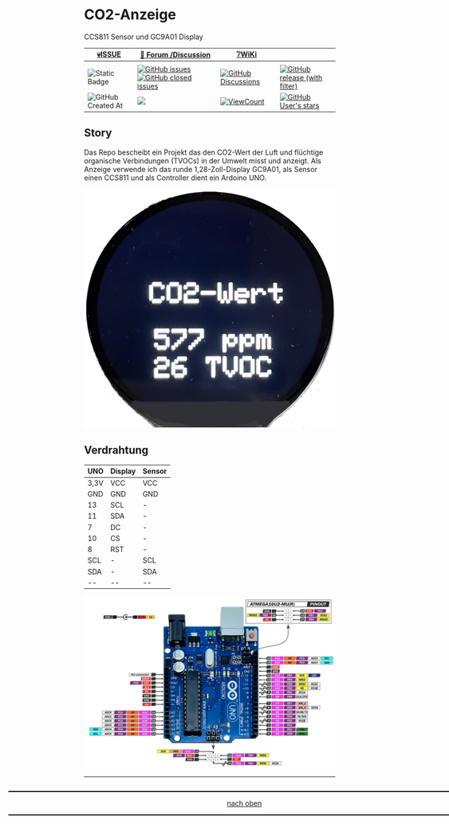# CO2-Anzeige
CCS811 Sensor und GC9A01 Display

<a name="oben"></a>

<div align="center">

|[:skull:ISSUE](https://github.com/frankyhub/CO2-Anzeige/issues?q=is%3Aissue)|[:speech_balloon: Forum /Discussion](https://github.com/frankyhub/CO2-Anzeige/discussions)|[:grey_question:WiKi](https://github.com/frankyhub/CO2-Anzeige/wiki)||
|--|--|--|--|
| | | | |
|![Static Badge](https://img.shields.io/badge/RepoNr.:-%20112-blue)|<a href="https://github.com/frankyhub/CO2-Anzeige/issues">![GitHub issues](https://img.shields.io/github/issues/frankyhub/CO2-Anzeige)![GitHub closed issues](https://img.shields.io/github/issues-closed/frankyhub/CO2-Anzeige)|<a href="https://github.com/frankyhub/CO2-Anzeige/discussions">![GitHub Discussions](https://img.shields.io/github/discussions/frankyhub/CO2-Anzeige)|<a href="https://github.com/frankyhub/CO2-Anzeige/releases">![GitHub release (with filter)](https://img.shields.io/github/v/release/frankyhub/CO2-Anzeige)|
|![GitHub Created At](https://img.shields.io/github/created-at/frankyhub/CO2-Anzeige)| <a href="https://github.com/frankyhub/CO2-Anzeige/pulse" alt="Activity"><img src="https://img.shields.io/github/commit-activity/m/badges/shields" />| <a href="https://github.com/frankyhub/CO2-Anzeige/graphs/traffic"><img alt="ViewCount" src="https://views.whatilearened.today/views/github/frankyhub/github-clone-count-badge.svg">  |<a href="https://github.com/frankyhub?tab=stars"> ![GitHub User's stars](https://img.shields.io/github/stars/frankyhub)|

</div>

## Story
Das Repo bescheibt ein Projekt das den CO2-Wert der Luft und flüchtige organische Verbindungen (TVOCs) in der Umwelt misst und anzeigt. Als Anzeige verwende ich das runde 1,28-Zoll-Display GC9A01, als Sensor einen CCS811 und als Controller dient ein Ardoino UNO.

<div align="center">
  
![Bild](pic/display.png)

</div>

## Verdrahtung


|UNO|Display|Sensor|
|--|--|--|
|3,3V|VCC|VCC|
|GND|GND|GND|
|13|SCL|-|
|11|SDA|-|
|7|DC|-|
|10|CS|-|
|8|RST|-|
|SCL|-|SCL|
|SDA|-|SDA|
|--|--|--|


![Bild](pic/UNO.png)


</div>



---

<div style="position:absolute; left:2cm; ">   
<ol class="breadcrumb" style="border-top: 2px solid black;border-bottom:2px solid black; height: 45px; width: 900px;"> <p align="center"><a href="#oben">nach oben</a></p></ol>
</div>
